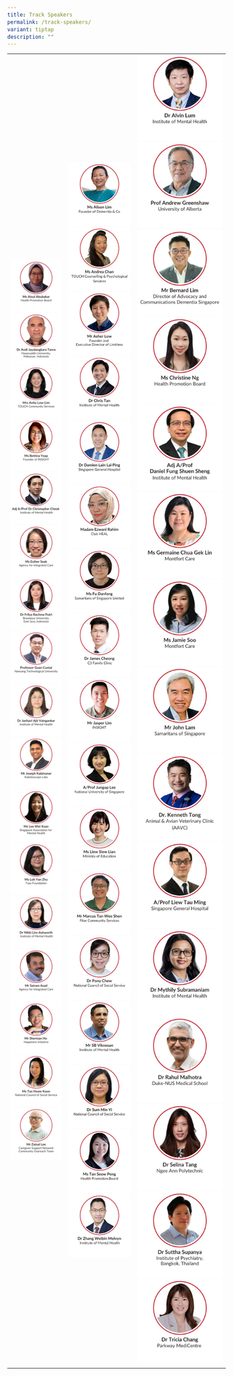 ```yaml
---
title: Track Speakers
permalink: /track-speakers/
variant: tiptap
description: ""
---
```

<table style="minWidth: 75px">
<colgroup>
<col>
<col>
<col>
</colgroup>
<tbody>
<tr>
<td rowspan="1" colspan="1"><a class="isomer-image-wrapper" href="/ainul-abubakar/"><img style="width: 100%" height="auto" width="100%" alt="" src="/images/SMHC 2025 Speakers/Thumbnail_Ms_Ainul_Abubakar.png"></a>
<a class="isomer-image-wrapper" href="/prof-andi/">
<img style="width: 100%" height="auto" width="100%" alt="" src="/images/SMHC 2025 Speakers/Thumbnail_Dr_Andi_Jayalangkara_Tanra.png">
</a><a class="isomer-image-wrapper" href="/anita-low-lim/"><img style="width: 100%" height="auto" width="100%" alt="" src="/images/SMHC 2025 Speakers/Thumbnail_Mrs_Anita_Low.png"></a>
<a class="isomer-image-wrapper" href="/bettina-yeap/">
<img style="width: 100%" height="auto" width="100%" alt="" src="/images/SMHC 2025 Speakers/Thumbnail_Ms_Bettina_Yeap.png">
</a><a class="isomer-image-wrapper" href="/christopher-cheok/"><img style="width: 100%" height="auto" width="100%" alt="" src="/images/SMHC 2025 Speakers/Thumbnail_Adj_Associate_Professor_Dr_Christopher_Cheok.png"></a>
<div class="isomer-image-wrapper">
<img style="width: 100%" height="auto" width="100%" alt="" src="/images/SMHC 2025 Speakers/Speaker_Thumbnail___Esther_Seak.png">
</div><a class="isomer-image-wrapper" href="/frilya-rachma-putri/"><img style="width: 100%" height="auto" width="100%" alt="" src="/images/SMHC 2025 Speakers/Thumbnail_Dr_Frilya_Rachma_Putri.png"></a>
<a class="isomer-image-wrapper" href="/guan-cuntai/">
<img style="width: 100%" height="auto" width="100%" alt="" src="/images/SMHC 2025 Speakers/Thumbnail_Professor_Guan_Cuntai.png">
</a><a class="isomer-image-wrapper" href="/janhavi-ajit-vaingankar/"><img style="width: 100%" height="auto" width="100%" alt="" src="/images/SMHC 2025 Speakers/Thumbnail_Dr_Janhavi_Ajit.png"></a>
<a class="isomer-image-wrapper" href="/joseph-kalaivanar/">
<img style="width: 100%" height="auto" width="100%" alt="" src="/images/SMHC 2025 Speakers/Thumbnail__Mr_Joseph_Kalaivanar.png">
</a><a class="isomer-image-wrapper" href="/lee-wei-xuan/"><img style="width: 100%" height="auto" width="100%" alt="" src="/images/SMHC 2025 Speakers/Thumbnail_Ms_Lee_Wei_Xuan.png"></a>
<a class="isomer-image-wrapper" href="/loh-yan-zhu/">
<img style="width: 100%" height="auto" width="100%" alt="" src="/images/SMHC 2025 Speakers/Thumbnail_Ms_Loh_Yan_Zhu.png">
</a><a class="isomer-image-wrapper" href="/nikki-lim-ashworth/"><img style="width: 100%" height="auto" width="100%" alt="" src="/images/SMHC 2025 Speakers/Thumbnail_Dr_Nikki_Lim_Ashworth.png"></a>
<a class="isomer-image-wrapper" href="/sairam-azad/">
<img style="width: 100%" height="auto" width="100%" alt="" src="/images/SMHC 2025 Speakers/Speaker_Thumbnail___Sairam_Azad.png">
</a><a class="isomer-image-wrapper" href="/sherman-ho/"><img style="width: 100%" height="auto" width="100%" alt="" src="/images/SMHC 2025 Speakers/Speaker_Thumbnail___Sherman_Ho.png"></a>
<div class="isomer-image-wrapper">
<img style="width: 100%" height="auto" width="100%" alt="" src="/images/SMHC 2025 Speakers/Ms_Tan_Hwee_Koon___Thumbnail.png">
</div><a class="isomer-image-wrapper" href="/zainal-lee/"><img style="width: 100%" height="auto" width="100%" alt="" src="/images/SMHC 2025 Speakers/Thumbnail_Mr_Zainal_Lee.png"></a>
</td>
<td rowspan="1" colspan="1"><a class="isomer-image-wrapper" href="/alison-lim/"><img style="width: 100%" height="auto" width="100%" alt="" src="/images/SMHC 2025 Speakers/Thumbnail_Ms_Alison_Lim.png"></a>
<a class="isomer-image-wrapper" href="/andrea-chan/">
<img style="width: 100%" height="auto" width="100%" alt="" src="/images/SMHC 2025 Speakers/Speaker_Thumbnail___Andrea_Chan.png">
</a><a class="isomer-image-wrapper" href="/asher-low/"><img style="width: 100%" height="auto" width="100%" alt="" src="/images/SMHC 2025 Speakers/Thumbnail_Mr_Asher_Low.png"></a>
<a class="isomer-image-wrapper" href="/chris-tan/">
<img style="width: 100%" height="auto" width="100%" alt="" src="/images/SMHC 2025 Speakers/Thumbnail_Dr_Chris_Tan.png">
</a><a class="isomer-image-wrapper" href="/damien-lain/"><img style="width: 100%" height="auto" width="100%" alt="" src="/images/Speaker_Thumbnail___Dr_Damien_Lain_Lai_Ping.png"></a>
<div class="isomer-image-wrapper">
<img style="width: 100%" height="auto" width="100%" alt="" src="/images/SMHC 2025 Speakers/Speaker_Thumbnail___Ezwani.png">
</div><a class="isomer-image-wrapper" href="/fu-danfeng/"><img style="width: 100%" height="auto" width="100%" alt="" src="/images/SMHC 2025 Speakers/Thumbnail_Ms_Fu_Danfeng.png"></a>
<a class="isomer-image-wrapper" href="/james-cheong/">
<img style="width: 100%" height="auto" width="100%" alt="" src="/images/SMHC 2025 Speakers/Thumbnail_Dr_James_Cheong.png">
</a><a class="isomer-image-wrapper" href="/jasper-lim/"><img style="width: 100%" height="auto" width="100%" alt="" src="/images/SMHC 2025 Speakers/Thumbnail_Mr_Jasper_Lim.png"></a>
<a class="isomer-image-wrapper" href="/jungup-lee/">
<img style="width: 100%" height="auto" width="100%" alt="" src="/images/SMHC 2025 Speakers/Thumbnail_A_Prof_Jungup_Lee.png">
</a><a class="isomer-image-wrapper" href="/liew-siew-lian/"><img style="width: 100%" height="auto" width="100%" alt="" src="/images/SMHC 2025 Speakers/Thumbnail_Ms_Liew_Siew_Lian.png"></a>
<a class="isomer-image-wrapper" href="/tan-wee-shen/">
<img style="width: 100%" height="auto" width="100%" alt="" src="/images/SMHC 2025 Speakers/Thumbnail_Mr_Marcus_Tan_Wee_Shen.png">
</a><a class="isomer-image-wrapper" href="/pony-chew/"><img style="width: 100%" height="auto" width="100%" alt="" src="/images/SMHC 2025 Speakers/Thumbnail_Dr_Pony_Chew.png"></a>
<a class="isomer-image-wrapper" href="/sb-viknesan/">
<img style="width: 100%" height="auto" width="100%" alt="" src="/images/SMHC 2025 Speakers/Thumbnail_Mr_SB_Viknesan.png">
</a><a class="isomer-image-wrapper" href="/sum-min-yi/"><img style="width: 100%" height="auto" width="100%" alt="" src="/images/SMHC 2025 Speakers/Thumbnail_Dr_Sum_Min_Yi_2.png"></a>
<a class="isomer-image-wrapper" href="/tan-seow-peng/">
<img style="width: 100%" height="auto" width="100%" alt="" src="/images/SMHC 2025 Speakers/Thumbnail_Ms_Tan_Seow_Peng.png">
</a><a class="isomer-image-wrapper" href="/melvyn-zhang/"><img style="width: 100%" height="auto" width="100%" alt="" src="/images/SMHC 2025 Speakers/Thumbnail_Dr_Zhang_Weibin.png"></a>
</td>
<td rowspan="1" colspan="1"><a class="isomer-image-wrapper" href="/alvin-lum/"><img style="width: 100%" height="auto" width="100%" alt="" src="/images/SMHC 2025 Speakers/Thumbnail_Dr_Alvin_Lum.png"></a>
<a class="isomer-image-wrapper" href="/andrew-greenshaw/">
<img style="width: 100%" height="auto" width="100%" alt="" src="/images/SMHC 2025 Speakers/Thumbnail_Prof_Andrew_Greenshaw.png">
</a><a class="isomer-image-wrapper" href="/bernard-lim/"><img style="width: 100%" height="auto" width="100%" alt="" src="/images/SMHC 2025 Speakers/Thumbnail_Mr_Bernard_Lim.png"></a>
<a class="isomer-image-wrapper" href="/christine-ng/">
<img style="width: 100%" height="auto" width="100%" alt="" src="/images/SMHC 2025 Speakers/Thumbnail_Ms_Christine_Ng.png">
</a><a class="isomer-image-wrapper" href="/daniel-fung/"><img style="width: 100%" height="auto" width="100%" alt="" src="/images/SMHC 2025 Speakers/Thumbnail_Adj_A_Prof_Daniel_Fung_Shuen_Sheng.png"></a>
<a class="isomer-image-wrapper" href="/germaine-chua/">
<img style="width: 100%" height="auto" width="100%" alt="" src="/images/SMHC 2025 Speakers/Thumbnail_Ms_Germaine_Chua_Gek_Lin.png">
</a><a class="isomer-image-wrapper" href="/jamie-soo/"><img style="width: 100%" height="auto" width="100%" alt="" src="/images/SMHC 2025 Speakers/Thumbnail_Ms_Jamie_Soo.png"></a>
<a class="isomer-image-wrapper" href="/john-lam/">
<img style="width: 100%" height="auto" width="100%" alt="" src="/images/SMHC 2025 Speakers/Thumbnail_Mr_John_Lam.png">
</a><a class="isomer-image-wrapper" href="/kenneth-tong/"><img style="width: 100%" height="auto" width="100%" alt="" src="/images/SMHC 2025 Speakers/Speaker_Thumbnail___Dr_Kenneth_Tong.png"></a>
<a class="isomer-image-wrapper" href="/liew-tau-ming/">
<img style="width: 100%" height="auto" width="100%" alt="" src="/images/SMHC 2025 Speakers/Thumbnail_A_Prof_Liew_Tau_Ming.png">
</a><a class="isomer-image-wrapper" href="/mythily-subramaniam/"><img style="width: 100%" height="auto" width="100%" alt="" src="/images/SMHC 2025 Speakers/Thumbnail__Dr_Mythily_Subramaniam.png"></a>
<a class="isomer-image-wrapper" href="/rahul-malhotra/">
<img style="width: 100%" height="auto" width="100%" alt="" src="/images/SMHC 2025 Speakers/Thumbnail_Dr_Rahul_Malhotra.png">
</a><a class="isomer-image-wrapper" href="/selina-tang/"><img style="width: 100%" height="auto" width="100%" alt="" src="/images/SMHC 2025 Speakers/Thumbnail_Dr_Selina_Tang.png"></a>
<a class="isomer-image-wrapper" href="/suttha-supanya/">
<img style="width: 100%" height="auto" width="100%" alt="" src="/images/SMHC 2025 Speakers/Thumbnail_Dr_Suttha_Supanya.png">
</a><a class="isomer-image-wrapper" href="/tricia-chang/"><img style="width: 100%" height="auto" width="100%" alt="" src="/images/SMHC 2025 Speakers/Thumbnail_Dr_Tricia_Chang.png"></a>
</td>
</tr>
</tbody>
</table>
<p></p>
<p></p>
<p></p>
<p></p>